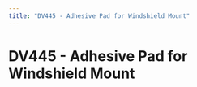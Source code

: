 ```yaml
---
title: "DV445 - Adhesive Pad for Windshield Mount"
---
```

# DV445 - Adhesive Pad for Windshield Mount

